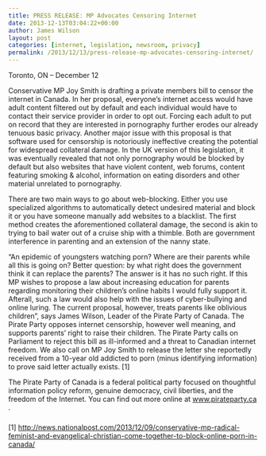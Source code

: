 ```yaml
---
title: PRESS RELEASE: MP Advocates Censoring Internet
date: 2013-12-13T03:04:22+00:00
author: James Wilson
layout: post
categories: [internet, legislation, newsroom, privacy]
permalink: /2013/12/13/press-release-mp-advocates-censoring-internet/
---
```

Toronto, ON &#8211; December 12

Conservative MP Joy Smith is drafting a private members bill to censor the internet in Canada. In her proposal, everyone’s internet access would have adult content filtered out by default and each individual would have to contact their service provider in order to opt out. Forcing each adult to put on record that they are interested in pornography further erodes our already tenuous basic privacy. Another major issue with this proposal is that software used for censorship is notoriously ineffective creating the potential for widespread collateral damage. In the UK version of this legislation, it was eventually revealed that not only pornography would be blocked by default but also websites that have violent content, web forums, content featuring smoking & alcohol, information on eating disorders and other material unrelated to pornography.

There are two main ways to go about web-blocking. Either you use specialized algorithms to automatically detect undesired material and block it or you have someone manually add websites to a blacklist. The first method creates the aforementioned collateral damage, the second is akin to trying to bail water out of a cruise ship with a thimble. Both are government interference in parenting and an extension of the nanny state.

&#8220;An epidemic of youngsters watching porn? Where are their parents while all this is going on? Better question: by what right does the government think it can replace the parents? The answer is it has no such right. If this MP wishes to propose a law about increasing education for parents regarding monitoring their children&#8217;s online habits I would fully support it. Afterall, such a law would also help with the issues of cyber-bullying and online luring. The current proposal, however, treats parents like oblivious children&#8221;, says James Wilson, Leader of the Pirate Party of Canada. The Pirate Party opposes internet censorship, however well meaning, and supports parents&#8217; right to raise their children. The Pirate Party calls on Parliament to reject this bill as ill-informed and a threat to Canadian internet freedom. We also call on MP Joy Smith to release the letter she reportedly received from a 10-year old addicted to porn (minus identifying information) to prove said letter actually exists. [1]

The Pirate Party of Canada is a federal political party focused on thoughtful information policy reform, genuine democracy, civil liberties, and the freedom of the Internet. You can find out more online at <a class="extern" href="http://www.pirateparty.ca/" target="_blank">www.pirateparty.ca</a> .

###

[1] <a class="extern" href="http://news.nationalpost.com/2013/12/09/conservative-mp-radical-feminist-and-evangelical-christian-come-together-to-block-online-porn-in-canada/" target="_blank">http://news.nationalpost.com/2013/12/09/conservative-mp-radical-feminist-and-evangelical-christian-come-together-to-block-online-porn-in-canada/</a>
